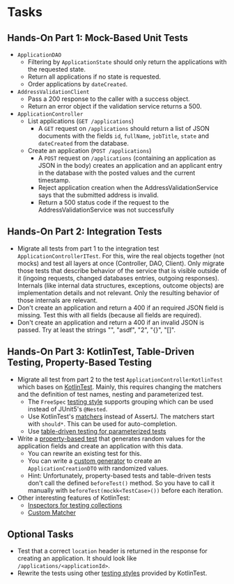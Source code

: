# Tasks

## Hands-On Part 1: Mock-Based Unit Tests

- `ApplicationDAO`
    - Filtering by `ApplicationState` should only return the applications with the requested state.
    - Return all applications if no state is requested.
    - Order applications by `dateCreated`.
- `AddressValidationClient`
    - Pass a 200 response to the caller with a success object.
    - Return an error object if the validation service returns a 500.
- `ApplicationController`
    - List applications (`GET /applications`)
        - A `GET` request on `/applications` should return a list of JSON documents with the fields `id`, `fullName`, `jobTitle`, `state` and `dateCreated` from the database. 
    - Create an application (`POST /applications`)
        - A `POST` request on `/applications` (containing an application as JSON in the body) creates an application and an applicant entry in the database with the posted values and the current timestamp.
        - Reject application creation when the AddressValidationService says that the submitted address is invalid.
        - Return a 500 status code if the request to the AddressValidationService was not successfully


    
## Hands-On Part 2: Integration Tests

- Migrate all tests from part 1 to the integration test `ApplicationControllerITest`. For this, wire the real objects together (not mocks) and test all layers at once (Controller, DAO, Client). Only migrate those tests that describe behavior of the service that is visible outside of it (ingoing requests, changed databases entries, outgoing responses). Internals (like internal data structures, exceptions, outcome objects) are implementation details and not relevant. Only the resulting behavior of those internals are relevant.
- Don't create an application and return a 400 if an required JSON field is missing. Test this with all fields (because all fields are required).
- Don't create an application and return a 400 if an invalid JSON is passed. Try at least the strings "", "asdf", "2", "{}", "[]".

## Hands-On Part 3: KotlinTest, Table-Driven Testing, Property-Based Testing

- Migrate all test from part 2 to the test `ApplicationControllerKotlinTest` which bases on [KotlinTest](https://github.com/kotlintest/kotlintest). Mainly, this requires changing the matchers and the definition of test names, nesting and parameterized test.
    - The `FreeSpec` [testing style](https://github.com/kotlintest/kotlintest/blob/master/doc/styles.md) supports grouping which can be used instead of JUnit5's `@Nested`.
    - Use KotlinTest's [matchers](https://github.com/kotlintest/kotlintest/blob/master/doc/matchers.md) instead of AssertJ. The matchers start with `should*`. This can be used for auto-completion.
    - Use [table-driven testing for parameterized tests](https://github.com/kotlintest/kotlintest/blob/master/doc/reference.md#table-driven-testing)
- Write a [property-based test](https://github.com/kotlintest/kotlintest/blob/master/doc/reference.md#property-based-testing-) that generates random values for the application fields and create an application with this data.
    - You can rewrite an existing test for this.
    - You can write a [custom generator](https://github.com/kotlintest/kotlintest/blob/master/doc/reference.md#custom-generators) to create an `ApplicationCreationDTO` with randomized values.
    - Hint: Unfortunately, property-based tests and table-driven tests don't call the defined `beforeTest()` method. So you have to call it manually with `beforeTest(mockk<TestCase>())` before each iteration.  
- Other interesting features of KotlinTest:
    - [Inspectors for testing collections](https://github.com/kotlintest/kotlintest/blob/master/doc/reference.md#inspectors)
    - [Custom Matcher](https://github.com/kotlintest/kotlintest/blob/master/doc/reference.md#custom-matchers)
    
## Optional Tasks

- Test that a correct `location` header is returned in the response for creating an application. It should look like `/applications/<applicationId>`.
- Rewrite the tests using other [testing styles](https://github.com/kotlintest/kotlintest/blob/master/doc/styles.md) provided by KotlinTest.
